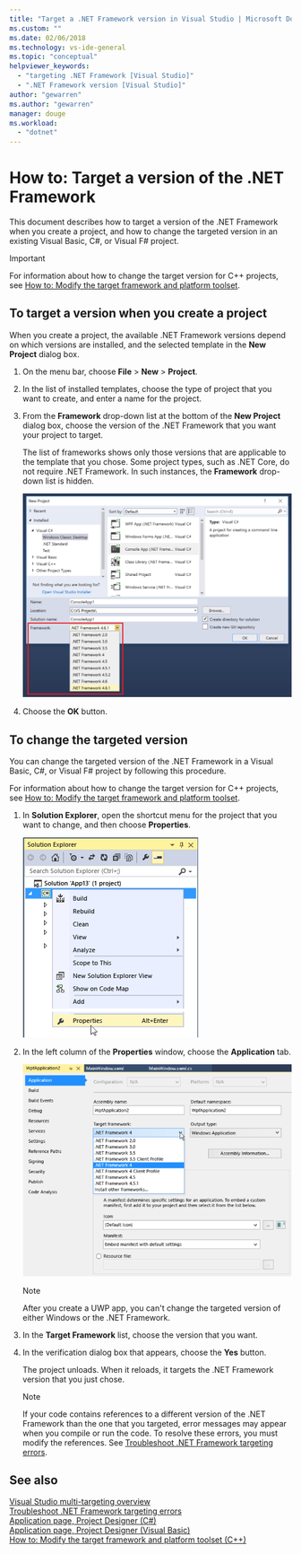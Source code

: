 ```yaml
---
title: "Target a .NET Framework version in Visual Studio | Microsoft Docs"
ms.custom: ""
ms.date: 02/06/2018
ms.technology: vs-ide-general
ms.topic: "conceptual"
helpviewer_keywords: 
  - "targeting .NET Framework [Visual Studio]"
  - ".NET Framework version [Visual Studio]"
author: "gewarren"
ms.author: "gewarren"
manager: douge
ms.workload: 
  - "dotnet"
---
```

# How to: Target a version of the .NET Framework

This document describes how to target a version of the .NET Framework when you create a project, and how to change the targeted version in an existing Visual Basic, C#, or Visual F# project.

> [!IMPORTANT]
> For information about how to change the target version for C++ projects, see [How to: Modify the target framework and platform toolset](/cpp/build/how-to-modify-the-target-framework-and-platform-toolset).

## To target a version when you create a project

When you create a project, the available .NET Framework versions depend on which versions are installed, and the selected template in the **New Project** dialog box.

1. On the menu bar, choose **File** > **New** > **Project**.

1. In the list of installed templates, choose the type of project that you want to create, and enter a name for the project.

1. From the **Framework** drop-down list at the bottom of the **New Project** dialog box, choose the version of the .NET Framework that you want your project to target.

    The list of frameworks shows only those versions that are applicable to the template that you chose. Some project types, such as .NET Core, do not require .NET Framework. In such instances, the **Framework** drop-down list is hidden.

    ![Framework drop-down in New Project dialog](media/vside-newproject-framework.png)

1. Choose the **OK** button.

## To change the targeted version

You can change the targeted version of the .NET Framework in a Visual Basic, C#, or Visual F# project by following this procedure.

For information about how to change the target version for C++ projects, see [How to: Modify the target framework and platform toolset](/cpp/build/how-to-modify-the-target-framework-and-platform-toolset).

1. In **Solution Explorer**, open the shortcut menu for the project that you want to change, and then choose **Properties**.

    ![Visual Studio Solution Explorer Properties](../ide/media/vs_slnexplorer_properties.png "vs_slnExplorer_Properties")

1. In the left column of the **Properties** window, choose the **Application** tab.

    ![Visual Studio App Properties Application tab](../ide/media/vs_slnexplorer_properties_applicationtab.png "vs_slnExplorer_Properties_ApplicationTab")

    > [!NOTE]
    > After you create a UWP app, you can't change the targeted version of either Windows or the .NET Framework.

1. In the **Target Framework** list, choose the version that you want.

1. In the verification dialog box that appears, choose the **Yes** button.

    The project unloads. When it reloads, it targets the .NET Framework version that you just chose.

    > [!NOTE]
    > If your code contains references to a different version of the .NET Framework than the one that you targeted, error messages may appear when you compile or run the code. To resolve these errors, you must modify the references. See [Troubleshoot .NET Framework targeting errors](../msbuild/troubleshooting-dotnet-framework-targeting-errors.md).

## See also

[Visual Studio multi-targeting overview](../ide/visual-studio-multi-targeting-overview.md)  
[Troubleshoot .NET Framework targeting errors](../msbuild/troubleshooting-dotnet-framework-targeting-errors.md)  
[Application page, Project Designer (C#)](../ide/reference/application-page-project-designer-csharp.md)  
[Application page, Project Designer (Visual Basic)](../ide/reference/application-page-project-designer-visual-basic.md)  
[How to: Modify the target framework and platform toolset (C++)](/cpp/build/how-to-modify-the-target-framework-and-platform-toolset)